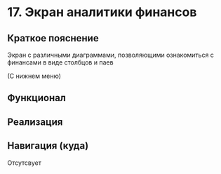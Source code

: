 # 17. Экран аналитики финансов

## Краткое пояснение

Экран с различными диаграммами, позволяющими ознакомиться с финансами в виде столбцов и паев

(С нижнем меню)

## Функционал

## Реализация

## Навигация (куда)

Отсутсвует